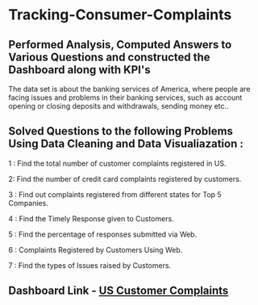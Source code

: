 # Tracking-Consumer-Complaints
## Performed Analysis, Computed Answers to Various Questions and constructed the Dashboard along with KPI's 

The data set is about the banking services of America, where people are facing issues and problems in their banking services, such as account opening or closing deposits and withdrawals, sending money etc..

## Solved Questions to the following Problems Using Data Cleaning and Data Visualiazation :

1 : Find the total number of customer complaints registered in US.

2: Find the number of credit card complaints registered by customers.

3 : Find out complaints registered from different states for Top 5 Companies.

4 : Find the Timely Response given to Customers.

5 : Find the percentage of responses submitted via Web.

6 : Complaints Registered by Customers Using Web.

7 : Find the types of Issues raised by Customers.


## Dashboard Link - [US Customer Complaints](https://public.tableau.com/app/profile/varij1192/viz/ComplaintsRelatedToBankingServicesUS/TrackingConsumerComplaints)
